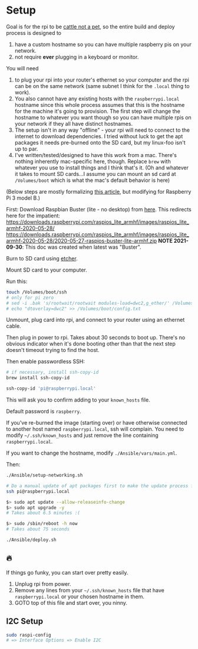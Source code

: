 Setup
=====

Goal is for the rpi to be [cattle not a pet](https://www.theregister.co.uk/2013/03/18/servers_pets_or_cattle_cern/), so the entire build and deploy process is designed to 

1. have a custom hostname so you can have multiple raspberry pis on your network.
2. not require **ever** plugging in a keyboard or monitor.

You will need 

1. to plug your rpi into your router's ethernet so your computer and the rpi can be on the same network (same subnet I think for the `.local` thing to work).
2. You also cannot have any existing hosts with the `raspberrypi.local` hostname since this whole process assumes that this is the hostname for the machine it's going to provision. The first step will change the hostname to whatever you want though so you can have multiple rpis on your network if they all have distinct hostnames.
3. The setup isn't in any way "offline" - your rpi will need to connect to the internet to download dependencies. I tried without luck to get the apt packages it needs pre-burned onto the SD card, but my linux-foo isn't up to par.
4. I've written/tested/designed to have this work from a mac. There's nothing inherently mac-specific here, though. Replace `brew` with whatever you use to install things and I think that's it. (Oh and whatever it takes to mount SD cards...I assume you can mount an sd card at `/Volumes/boot` which is what the mac's default behavior is here)


(Below steps are mostly formalizing [this article](http://desertbot.io/ssh-into-pi-zero-over-usb/), but modifying for Raspberry Pi 3 model B.)

First:
Download Raspbian Buster (lite - no desktop) from [here](https://www.raspberrypi.org/downloads/raspbian/).
This redirects here for the impatient:
https://downloads.raspberrypi.com/raspios_lite_armhf/images/raspios_lite_armhf-2020-05-28/
https://downloads.raspberrypi.com/raspios_lite_armhf/images/raspios_lite_armhf-2020-05-28/2020-05-27-raspios-buster-lite-armhf.zip
**NOTE 2021-09-30**: This doc was created when latest was "Buster".

Burn to SD card using [etcher](https://etcher.io/).

Mount SD card to your computer.

Run this:

```sh
touch /Volumes/boot/ssh
# only for pi zero
# sed -i .bak 's/rootwait/rootwait modules-load=dwc2,g_ether/' /Volumes/boot/cmdline.txt
# echo "dtoverlay=dwc2" >> /Volumes/boot/config.txt
```

Unmount, plug card into rpi, and connect to your router using an ethernet cable. 

Then plug in power to rpi. Takes about 30 seconds to boot up. There's no obvious indicator when it's done booting other than that the next step doesn't timeout trying to find the host.

Then enable passwordless SSH:

```sh
# if necessary, install ssh-copy-id
brew install ssh-copy-id

ssh-copy-id 'pi@raspberrypi.local'
```

This will ask you to confirm adding to your `known_hosts` file.

Default password is `raspberry`.

If you've re-burned the image (starting over) or have otherwise connected to another host named `raspberrypi.local`, ssh will complain. You need to modify `~/.ssh/known_hosts` and just remove the line containing `raspberrypi.local`.

If you want to change the hostname, modify `./Ansible/vars/main.yml`.

Then:

```sh
./Ansible/setup-networking.sh

# Do a manual update of apt packages first to make the update process faster/easier.
ssh pi@raspberrypi.local

$> sudo apt update --allow-releaseinfo-change
$> sudo apt upgrade -y
# Takes about 6.5 minutes :(

$> sudo /sbin/reboot -h now
# Takes about 75 seconds

./Ansible/deploy.sh
```

## 🔥

If things go funky, you can start over pretty easily.

1. Unplug rpi from power.
2. Remove any lines from  your `~/.ssh/known_hosts` file that have `raspberrypi.local` or your chosen hostname in them.
3. GOTO top of this file and start over, you ninny.

## I2C Setup

```sh
sudo raspi-config
# => Interface Options => Enable I2C
```

